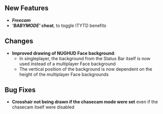## New Features

- **_Freecam_**
- **_'BABYMODE'_ cheat**, to toggle ITYTD benefits

## Changes

- **Improved drawing of NUGHUD Face background**:
  - In singleplayer, the background from the Status Bar itself is now used
    instead of a multiplayer Face background
  - The vertical position of the background is now dependent on the height
    of the multiplayer Face backgrounds

## Bug Fixes

- **Crosshair not being drawn if the chasecam mode were set** even if the chasecam itself were disabled
